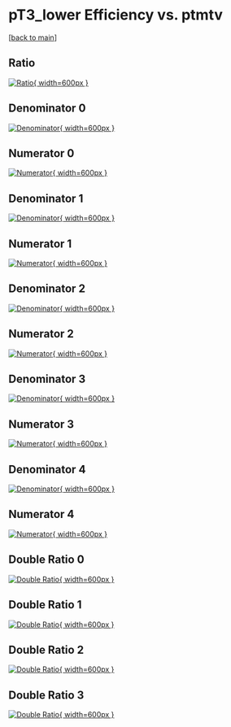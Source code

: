 # pT3_lower Efficiency vs. ptmtv

[[back to main](./)]



## Ratio

[![Ratio](../mtv/var/pT3_lower_xtr_211_1_eff_ptmtv.png){ width=600px }](../mtv/var/pT3_lower_xtr_211_1_eff_ptmtv.pdf)

## Denominator 0

[![Denominator](../mtv/den/pT3_lower_xtr_211_1_eff_ptmtv_den0.png){ width=600px }](../mtv/den/pT3_lower_xtr_211_1_eff_ptmtv_den0.pdf)

## Numerator 0

[![Numerator](../mtv/num/pT3_lower_xtr_211_1_eff_ptmtv_num0.png){ width=600px }](../mtv/num/pT3_lower_xtr_211_1_eff_ptmtv_num0.pdf)

## Denominator 1

[![Denominator](../mtv/den/pT3_lower_xtr_211_1_eff_ptmtv_den1.png){ width=600px }](../mtv/den/pT3_lower_xtr_211_1_eff_ptmtv_den1.pdf)

## Numerator 1

[![Numerator](../mtv/num/pT3_lower_xtr_211_1_eff_ptmtv_num1.png){ width=600px }](../mtv/num/pT3_lower_xtr_211_1_eff_ptmtv_num1.pdf)

## Denominator 2

[![Denominator](../mtv/den/pT3_lower_xtr_211_1_eff_ptmtv_den2.png){ width=600px }](../mtv/den/pT3_lower_xtr_211_1_eff_ptmtv_den2.pdf)

## Numerator 2

[![Numerator](../mtv/num/pT3_lower_xtr_211_1_eff_ptmtv_num2.png){ width=600px }](../mtv/num/pT3_lower_xtr_211_1_eff_ptmtv_num2.pdf)

## Denominator 3

[![Denominator](../mtv/den/pT3_lower_xtr_211_1_eff_ptmtv_den3.png){ width=600px }](../mtv/den/pT3_lower_xtr_211_1_eff_ptmtv_den3.pdf)

## Numerator 3

[![Numerator](../mtv/num/pT3_lower_xtr_211_1_eff_ptmtv_num3.png){ width=600px }](../mtv/num/pT3_lower_xtr_211_1_eff_ptmtv_num3.pdf)

## Denominator 4

[![Denominator](../mtv/den/pT3_lower_xtr_211_1_eff_ptmtv_den4.png){ width=600px }](../mtv/den/pT3_lower_xtr_211_1_eff_ptmtv_den4.pdf)

## Numerator 4

[![Numerator](../mtv/num/pT3_lower_xtr_211_1_eff_ptmtv_num4.png){ width=600px }](../mtv/num/pT3_lower_xtr_211_1_eff_ptmtv_num4.pdf)

## Double Ratio 0

[![Double Ratio](../mtv/ratio/pT3_lower_xtr_211_1_eff_ptmtv_ratio0.png){ width=600px }](../mtv/ratio/pT3_lower_xtr_211_1_eff_ptmtv_ratio0.pdf)

## Double Ratio 1

[![Double Ratio](../mtv/ratio/pT3_lower_xtr_211_1_eff_ptmtv_ratio1.png){ width=600px }](../mtv/ratio/pT3_lower_xtr_211_1_eff_ptmtv_ratio1.pdf)

## Double Ratio 2

[![Double Ratio](../mtv/ratio/pT3_lower_xtr_211_1_eff_ptmtv_ratio2.png){ width=600px }](../mtv/ratio/pT3_lower_xtr_211_1_eff_ptmtv_ratio2.pdf)

## Double Ratio 3

[![Double Ratio](../mtv/ratio/pT3_lower_xtr_211_1_eff_ptmtv_ratio3.png){ width=600px }](../mtv/ratio/pT3_lower_xtr_211_1_eff_ptmtv_ratio3.pdf)

